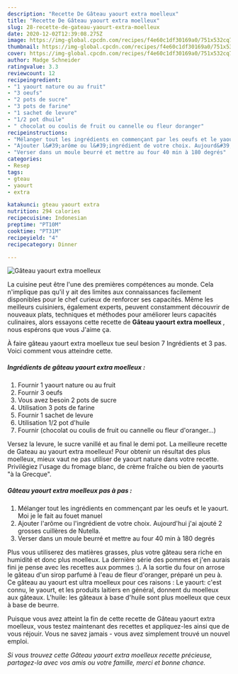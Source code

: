 ```yaml
---
description: "Recette De Gâteau yaourt extra moelleux"
title: "Recette De Gâteau yaourt extra moelleux"
slug: 28-recette-de-gateau-yaourt-extra-moelleux
date: 2020-12-02T12:39:08.275Z
image: https://img-global.cpcdn.com/recipes/f4e60c1df30169a0/751x532cq70/gateau-yaourt-extra-moelleux-photo-principale-de-la-recette.jpg
thumbnail: https://img-global.cpcdn.com/recipes/f4e60c1df30169a0/751x532cq70/gateau-yaourt-extra-moelleux-photo-principale-de-la-recette.jpg
cover: https://img-global.cpcdn.com/recipes/f4e60c1df30169a0/751x532cq70/gateau-yaourt-extra-moelleux-photo-principale-de-la-recette.jpg
author: Madge Schneider
ratingvalue: 3.3
reviewcount: 12
recipeingredient:
- "1 yaourt nature ou au fruit"
- "3 oeufs"
- "2 pots de sucre"
- "3 pots de farine"
- "1 sachet de levure"
- "1/2 pot dhuile"
- " chocolat ou coulis de fruit ou cannelle ou fleur doranger"
recipeinstructions:
- "Mélanger tout les ingrédients en commençant par les oeufs et le yaourt. Moi je le fait au fouet manuel"
- "Ajouter l&#39;arôme ou l&#39;ingrédient de votre choix. Aujourd&#39;hui j&#39;ai ajouté 2 grosses cuillères de Nutella."
- "Verser dans un moule beurré et mettre au four 40 min à 180 degrés"
categories:
- Resep
tags:
- gteau
- yaourt
- extra

katakunci: gteau yaourt extra 
nutrition: 294 calories
recipecuisine: Indonesian
preptime: "PT10M"
cooktime: "PT31M"
recipeyield: "4"
recipecategory: Dinner

---
```



![Gâteau yaourt extra moelleux](https://img-global.cpcdn.com/recipes/f4e60c1df30169a0/751x532cq70/gateau-yaourt-extra-moelleux-photo-principale-de-la-recette.jpg)

La cuisine peut être l'une des premières compétences au monde. Cela n'implique pas qu'il y ait des limites aux connaissances facilement disponibles pour le chef curieux de renforcer ses capacités. Même les meilleurs cuisiniers, également experts, peuvent constamment découvrir de nouveaux plats, techniques et méthodes pour améliorer leurs capacités culinaires, alors essayons cette recette de <strong> Gâteau yaourt extra moelleux </strong>, nous espérons que vous J'aime ça.

<!--inarticleads1-->

À faire gâteau yaourt extra moelleux tue seul besion 7 Ingrédients et 3 pas. Voici comment vous atteindre cette.

##### Ingrédients de gâteau yaourt extra moelleux :

1. Fournir 1 yaourt nature ou au fruit
1. Fournir 3 oeufs
1. Vous avez besoin 2 pots de sucre
1. Utilisation 3 pots de farine
1. Fournir 1 sachet de levure
1. Utilisation 1/2 pot d&#39;huile
1. Fournir  (chocolat ou coulis de fruit ou cannelle ou fleur d&#39;oranger...)


Versez la levure, le sucre vanillé et au final le demi pot. La meilleure recette de Gateau au yaourt extra moelleux! Pour obtenir un résultat des plus moelleux, mieux vaut ne pas utiliser de yaourt nature dans votre recette. Privilégiez l&#39;usage du fromage blanc, de crème fraîche ou bien de yaourts &#34;à la Grecque&#34;. 

<!--inarticleads2-->

##### Gâteau yaourt extra moelleux pas à pas :

1. Mélanger tout les ingrédients en commençant par les oeufs et le yaourt. Moi je le fait au fouet manuel
1. Ajouter l&#39;arôme ou l&#39;ingrédient de votre choix. Aujourd&#39;hui j&#39;ai ajouté 2 grosses cuillères de Nutella.
1. Verser dans un moule beurré et mettre au four 40 min à 180 degrés


Plus vous utiliserez des matières grasses, plus votre gâteau sera riche en humidité et donc plus moelleux. La dernière série des pommes et j&#39;en aurais fini je pense avec les recettes aux pommes :). A la sortie du four on arrose le gâteau d&#39;un sirop parfumé à l&#39;eau de fleur d&#39;oranger, préparé un peu à. Ce gâteau au yaourt est ultra moelleux pour ces raisons : Le yaourt: c&#39;est connu, le yaourt, et les produits laitiers en général, donnent du moelleux aux gâteaux. L&#39;huile: les gâteaux à base d&#39;huile sont plus moelleux que ceux à base de beurre. 

<!--inarticleads1-->

<p>
Puisque vous avez atteint la fin de cette recette de Gâteau yaourt extra moelleux, vous testez maintenant des recettes et appliquez-les ainsi que de vous réjouir. Vous ne savez jamais - vous avez simplement trouvé un nouvel emploi.
</p>

<p>
<i>Si vous trouvez cette Gâteau yaourt extra moelleux recette précieuse, partagez-la avec vos amis ou votre famille, merci et bonne chance.</i>
</p>
